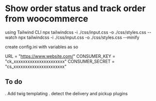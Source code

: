# Show order status and track order from woocommerce


using Tailwind CLI
npx tailwindcss -i ./css/input.css -o ./css/styles.css --watch
npx tailwindcss -i ./css/input.css -o ./css/styles.css --minify

create config.ini with variables as so

URL = "https://www.website.com/"
CONSUMER_KEY = "ck_xxxxxxxxxxxxxxxxxxxxxx"
CONSUMER_SECRET = "cs_xxxxxxxxxxxxxxxxxxxxxx"

## To do
  . Add twig templating
  . detect the delivery and pickup plugins
